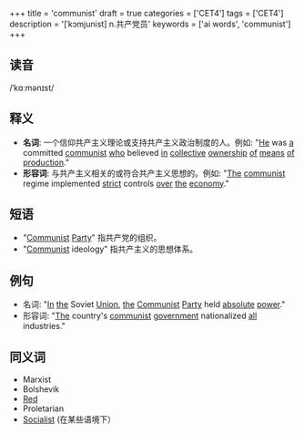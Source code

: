 +++
title = 'communist'
draft = true
categories = ['CET4']
tags = ['CET4']
description = '[ˈkɔmjunist] n.共产党员'
keywords = ['ai words', 'communist']
+++

## 读音
/ˈkɑːmənɪst/

## 释义
- **名词**: 一个信仰共产主义理论或支持共产主义政治制度的人。例如: "[He](/post/he/) was [a](/post/a/) committed [communist](/post/communist/) [who](/post/who/) believed [in](/post/in/) [collective](/post/collective/) [ownership](/post/ownership/) [of](/post/of/) [means](/post/means/) [of](/post/of/) [production](/post/production/)."
- **形容词**: 与共产主义相关的或符合共产主义思想的。例如: "[The](/post/the/) [communist](/post/communist/) regime implemented [strict](/post/strict/) controls [over](/post/over/) [the](/post/the/) [economy](/post/economy/)."

## 短语
- "[Communist](/post/communist/) [Party](/post/party/)" 指共产党的组织。
- "[Communist](/post/communist/) ideology" 指共产主义的思想体系。

## 例句
- 名词: "[In](/post/in/) [the](/post/the/) Soviet [Union](/post/union/), [the](/post/the/) [Communist](/post/communist/) [Party](/post/party/) held [absolute](/post/absolute/) [power](/post/power/)."
- 形容词: "[The](/post/the/) country's [communist](/post/communist/) [government](/post/government/) nationalized [all](/post/all/) industries."

## 同义词
- Marxist
- Bolshevik
- [Red](/post/red/)
- Proletarian
- [Socialist](/post/socialist/) (在某些语境下）
